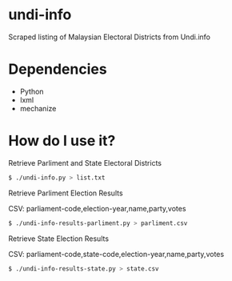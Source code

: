 undi-info
=========

Scraped listing of Malaysian Electoral Districts from Undi.info



# Dependencies

* Python
* lxml
* mechanize

# How do I use it?

Retrieve Parliment and State Electoral Districts

````bash
$ ./undi-info.py > list.txt
````

Retrieve Parliment Election Results

CSV: parliament-code,election-year,name,party,votes

````bash
$ ./undi-info-results-parliment.py > parliment.csv
````

Retrieve State Election Results

CSV: parliament-code,state-code,election-year,name,party,votes

````bash
$ ./undi-info-results-state.py > state.csv
